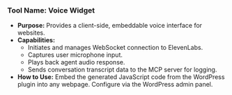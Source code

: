 
### Tool Name: Voice Widget
- **Purpose:** Provides a client-side, embeddable voice interface for websites.
- **Capabilities:**
  - Initiates and manages WebSocket connection to ElevenLabs.
  - Captures user microphone input.
  - Plays back agent audio response.
  - Sends conversation transcript data to the MCP server for logging.
- **How to Use:** Embed the generated JavaScript code from the WordPress plugin into any webpage. Configure via the WordPress admin panel.
